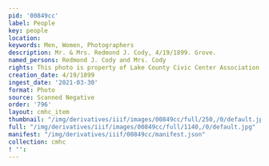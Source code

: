 ```yaml
---
pid: '00849cc'
label: People
key: people
location: 
keywords: Men, Women, Photographers
description: Mr. & Mrs. Redmond J. Cody, 4/19/1899. Grove.
named_persons: Redmond J. Cody and Mrs. Cody
rights: This photo is property of Lake County Civic Center Association.
creation_date: 4/19/1899
ingest_date: '2021-03-30'
format: Photo
source: Scanned Negative
order: '796'
layout: cmhc_item
thumbnail: "/img/derivatives/iiif/images/00849cc/full/250,/0/default.jpg"
full: "/img/derivatives/iiif/images/00849cc/full/1140,/0/default.jpg"
manifest: "/img/derivatives/iiif/00849cc/manifest.json"
collection: cmhc
! '': 
---
```

